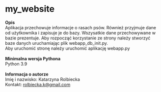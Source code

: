 # my_website

<b>Opis</b>
<br>
Aplikacja przechowuje informacje o rasach psów. Również przyjmuje dane od użytkownika i zapisuje je do bazy. Wszysatkie dane przechowywane w bazie prezentuje.
Aby rozpocząć korzystanie ze strony należy stworzyć baze danych uruchamiając plik webapp_db_init.py.<br>
Aby uruchomić stronę należy uruchomić aplikację webapp.py
<br><br>
<b>Minimalna wersja Pythona</b>
<br>
Python 3.9
<br>
<br>
<b>Informacja o autorze</b>
<br>
Imię i nazwisko: Katarzyna Rolbiecka
<br>
Kontakt: rolbiecka.k@gmail.com
